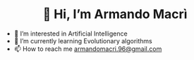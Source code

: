 <h1 align="center">
  👋 Hi, I’m Armando Macrì
</h1>

- 👀 I’m interested in Artificial Intelligence
- 🌱 I’m currently learning Evolutionary algorithms
- 📫 How to reach me armandomacri.96@gmail.com

<!---
armandomacri/armandomacri is a ✨ special ✨ repository because its `README.md` (this file) appears on your GitHub profile.
You can click the Preview link to take a look at your changes.
--->
